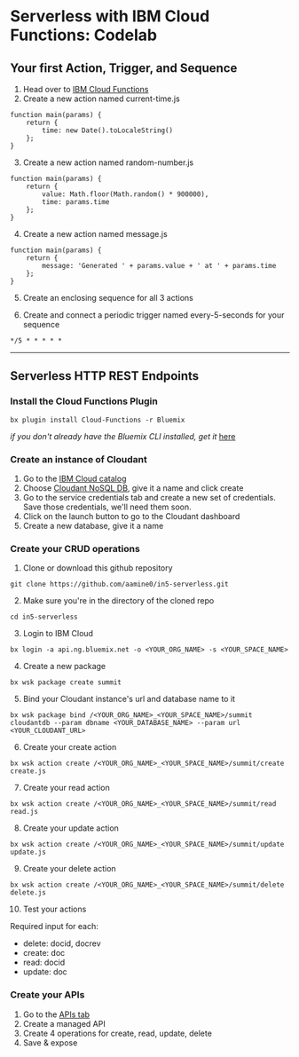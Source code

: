 # Serverless with IBM Cloud Functions: Codelab

## Your first Action, Trigger, and Sequence

1. Head over to [IBM Cloud Functions](https://console.bluemix.net/openwhisk/)
2. Create a new action named current-time.js

```
function main(params) {
    return {
        time: new Date().toLocaleString()
    };
}
```

3. Create a new action named random-number.js

```
function main(params) {
    return {
        value: Math.floor(Math.random() * 900000),
        time: params.time
    };
}
```


4. Create a new action named message.js

```
function main(params) {
    return {
        message: 'Generated ' + params.value + ' at ' + params.time
    };
}
```

5. Create an enclosing sequence for all 3 actions

6. Create and connect a periodic trigger named every-5-seconds for your sequence

```
*/5 * * * * *
```

---

## Serverless HTTP REST Endpoints

### Install the Cloud Functions Plugin

```
bx plugin install Cloud-Functions -r Bluemix
```
_if you don't already have the Bluemix CLI installed, get it_ [here](https://console.bluemix.net/docs/cli/reference/bluemix_cli/download_cli.html)

### Create an instance of Cloudant

1. Go to the [IBM Cloud catalog](https://console.bluemix.net/catalog/)
2. Choose [Cloudant NoSQL DB](https://console.bluemix.net/catalog/services/cloudant-nosql-db), give it a name and click create
3. Go to the service credentials tab and create a new set of credentials. Save those credentials, we'll need them soon.
4. Click on the launch button to go to the Cloudant dashboard
5. Create a new database, give it a name

### Create your CRUD operations

1. Clone or download this github repository

```
git clone https://github.com/aamine0/in5-serverless.git
```

2. Make sure you're in the directory of the cloned repo

```
cd in5-serverless
```

3. Login to IBM Cloud

```
bx login -a api.ng.bluemix.net -o <YOUR_ORG_NAME> -s <YOUR_SPACE_NAME>
```

4. Create a new package

```
bx wsk package create summit
```

5. Bind your Cloudant instance's url and database name to it

```
bx wsk package bind /<YOUR_ORG_NAME>_<YOUR_SPACE_NAME>/summit cloudantdb --param dbname <YOUR_DATABASE_NAME> --param url <YOUR_CLOUDANT_URL>
```

6. Create your create action

```
bx wsk action create /<YOUR_ORG_NAME>_<YOUR_SPACE_NAME>/summit/create create.js
```

7. Create your read action

```
bx wsk action create /<YOUR_ORG_NAME>_<YOUR_SPACE_NAME>/summit/read read.js
```

8. Create your update action

```
bx wsk action create /<YOUR_ORG_NAME>_<YOUR_SPACE_NAME>/summit/update update.js
```

9. Create your delete action

```
bx wsk action create /<YOUR_ORG_NAME>_<YOUR_SPACE_NAME>/summit/delete delete.js
```

10. Test your actions

Required input for each:

- delete: docid, docrev
- create: doc
- read: docid
- update: doc

### Create your APIs

1. Go to the [APIs tab](https://console.bluemix.net/openwhisk/apimanagement)
2. Create a managed API
3. Create 4 operations for create, read, update, delete
4. Save & expose
